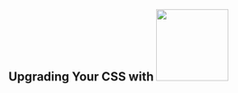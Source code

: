 <h2 class="darker">Upgrading Your CSS with <img src="assets/logos/postcss-logo.svg" class="plain title-logo vmiddle" style="height:8rem" /></h2>

<aside class="notes" data-markdown>
</aside>
